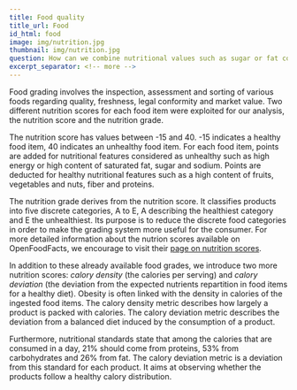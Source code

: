 ```yaml
---
title: Food quality
title_url: Food
id_html: food
image: img/nutrition.jpg
thumbnail: img/nutrition.jpg
question: How can we combine nutritional values such as sugar or fat content, energy and nutrition score in order to acquire a metric that indicates the obesogenic level of each food item ?
excerpt_separator: <!-- more -->
---
```

Food grading involves the inspection, assessment and sorting of various foods regarding quality, freshness, legal conformity and market value. Two different nutrition scores for each food item were exploited for our analysis, the nutrition score and the nutrition grade.
<!-- more -->
The nutrition score has values between -15 and 40. -15 indicates a healthy food item, 40 indicates an unhealthy food item. For each food item, points are added for nutritional features considered as unhealthy such as high energy or high content of saturated fat, sugar and sodium. Points are deducted for healthy nutritional features such as a high content of fruits, vegetables and nuts, fiber and proteins.

The nutrition grade derives from the nutrition score. It classifies products into five discrete categories, A to E, A describing the healthiest category and E the unhealthiest. Its purpose is to reduce the discrete food categories in order to make the grading system more useful for the consumer. For more detailed information about the nutrion scores available on OpenFoodFacts, we encourage to visit their [page on nutrition scores](https://fr.openfoodfacts.org/nutriscore).

In addition to these already available food grades, we introduce two more nutrition scores: *calory density* (the calories per serving) and *calory deviation* (the deviation from the expected nutrients repartition in food items for a healthy diet). Obesity is often linked with the density in calories of the ingested food items. The calory density metric describes how largely a product is packed with calories. The calory deviation metric describes the deviation from a balanced diet induced by the consumption of a product.

Furthermore, nutritional standards state that among the calories that are consumed in a day, 21% should come from proteins, 53% from carbohydrates and 26% from fat. The calory deviation metric is a deviation from this standard for each product. It aims at observing whether the products follow a healthy calory distribution.
